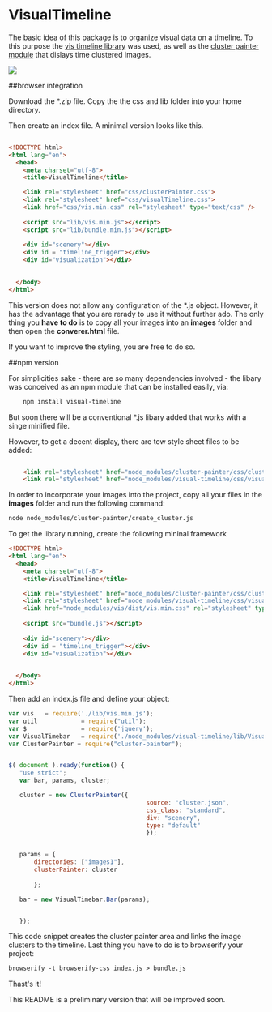 # VisualTimeline

The basic idea of this package is to organize visual data on a timeline.
To this purpose the <a href = "https://github.com/almende/vis">vis timeline library</a> was used, as well as the <a href = "https://github.com/Phalanstere/ClusterPainter">cluster painter module</a> that dislays time clustered images.


<img src="http://burckhardt.ludicmedia.de/ClusterPainter/VisualTimebar2.png">

##browser integration

Download the *.zip file. 
Copy the the css and lib folder into your home directory.

Then create an index file. A minimal version looks like this.


```html

<!DOCTYPE html>
<html lang="en">
  <head>
    <meta charset="utf-8">
    <title>VisualTimeline</title>

    <link rel="stylesheet" href="css/clusterPainter.css">
    <link rel="stylesheet" href="css/visualTimeline.css">
    <link href="css/vis.min.css" rel="stylesheet" type="text/css" />
    
    <script src="lib/vis.min.js"></script> 
    <script src="lib/bundle.min.js"></script> 
    
	<div id="scenery"></div>	
	<div id = "timeline_trigger"></div>
	<div id="visualization"></div>

   
  </body>
</html>

```

This version does not allow any configuration of the *.js object. However, it has the advantage that you are rerady to use it without further ado.
The only thing you **have to do** is to copy all your images into an **images** folder and then open the **converer.html** file.

If you want to improve the styling, you are free to do so.




##npm version


For simplicities sake - there are so many dependencies involved - the libary was conceived as an npm module that can be installed easily, via:

```html
	npm install visual-timeline
```
But soon there will be a conventional *.js libary added that works with a singe minified file.

However, to get a decent display, there are tow style sheet files to be added:

```html

    <link rel="stylesheet" href="node_modules/cluster-painter/css/clusterPainter.css">
    <link rel="stylesheet" href="node_modules/visual-timeline/css/visualTimeline.css">

```

In order to incorporate your images into the project, copy all your files in the **images** folder and run the following command:

```html
node node_modules/cluster-painter/create_cluster.js

``` 

To get the library running, create the following mininal framework

```html
<!DOCTYPE html>
<html lang="en">
  <head>
    <meta charset="utf-8">
    <title>VisualTimeline</title>

    <link rel="stylesheet" href="node_modules/cluster-painter/css/clusterPainter.css">
    <link rel="stylesheet" href="node_modules/visual-timeline/css/visualTimeline.css">
    <link href="node_modules/vis/dist/vis.min.css" rel="stylesheet" type="text/css" />
    
    <script src="bundle.js"></script> 
    
	<div id="scenery"></div>	
	<div id = "timeline_trigger"></div>
	<div id="visualization"></div>

   
  </body>
</html>
```

Then add an index.js file and define your object:

 ```javascript
var vis   = require('./lib/vis.min.js');
var util            = require("util");
var $               = require('jquery');
var VisualTimebar   = require('./node_modules/visual-timeline/lib/VisualTimebar.js');
var ClusterPainter = require("cluster-painter");


$( document ).ready(function() {
    "use strict";
    var bar, params, cluster;

    cluster = new ClusterPainter({
                                       source: "cluster.json",  
                                       css_class: "standard",
                                       div: "scenery",
                                       type: "default"
                                       });


    params = {
        directories: ["images1"],
        clusterPainter: cluster
                 
        };

    bar = new VisualTimebar.Bar(params);


    });


```

This code snippet creates the cluster painter area and links the image clusters to the timeline.
Last thing you have to do is to browserify your project:


 ```html
browserify -t browserify-css index.js > bundle.js
```



Thast's it!

This README is a preliminary version that will be improved soon.

